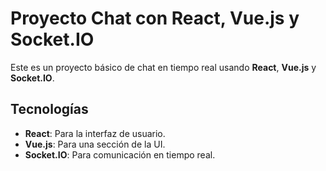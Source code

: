 # Proyecto Chat con React, Vue.js y Socket.IO

Este es un proyecto básico de chat en tiempo real usando **React**, **Vue.js** y **Socket.IO**.

## Tecnologías

- **React**: Para la interfaz de usuario.
- **Vue.js**: Para una sección de la UI.
- **Socket.IO**: Para comunicación en tiempo real.
